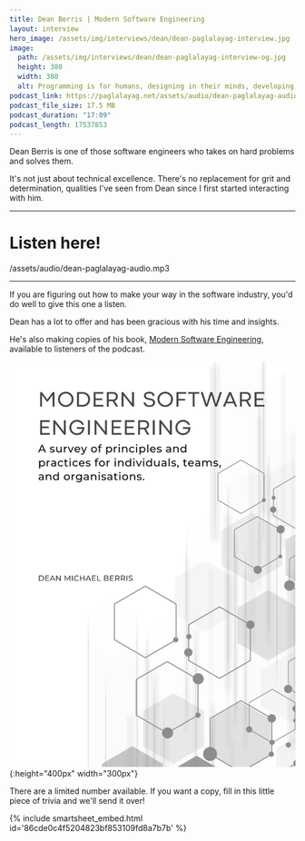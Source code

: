 ```yaml
---
title: Dean Berris | Modern Software Engineering
layout: interview
hero_image: /assets/img/interviews/dean/dean-paglalayag-interview.jpg
image:
  path: /assets/img/interviews/dean/dean-paglalayag-interview-og.jpg
  height: 380
  width: 380
  alt: Programming is for humans, designing in their minds, developing solutions. Not taking NO for an answer.
podcast_link: https://paglalayag.net/assets/audio/dean-paglalayag-audio.mp3
podcast_file_size: 17.5 MB
podcast_duration: "17:09"
podcast_length: 17537853
---
```


Dean Berris is one of those software engineers who takes on hard problems and solves them.

It's not just about technical excellence.  There's no replacement for grit and determination, qualities I've seen from Dean since I first started interacting with him.

-----------------

# Listen here!

/assets/audio/dean-paglalayag-audio.mp3

-----------------

If you are figuring out how to make your way in the software industry, you'd do well to give this one a listen.

Dean has a lot to offer and has been gracious with his time and insights.

He's also making copies of his book, [Modern Software Engineering](https://www.deanberris.com/store/p/modern-software-engineering-vol-1), available to listeners of the podcast.

![Modern Software Engineering Volume 1](/assets/img/interviews/dean/MSE-vol1.png){:height="400px" width="300px"}

There are a limited number available. If you want a copy, fill in this little piece of trivia and we'll send it over!

{% include smartsheet_embed.html id='86cde0c4f5204823bf853109fd8a7b7b' %}

